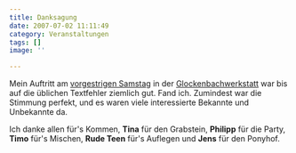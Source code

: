 ```yaml
---
title: Danksagung
date: 2007-07-02 11:11:49
category: Veranstaltungen
tags: []
image: ''

---
```


Mein Auftritt am [vorgestrigen Samstag](http://www.misantropolis.de/2007/06/voll-auf-die-zwoelf) in der [Glockenbachwerkstatt](http://www.glockenbachwerkstatt.de) war bis auf die üblichen Textfehler ziemlich gut. Fand ich. Zumindest war die Stimmung perfekt, und es waren viele interessierte Bekannte und Unbekannte da.  

  

Ich danke allen für's Kommen, **Tina** für den Grabstein, **Philipp** für die Party, **Timo** für's Mischen, **Rude Teen** für's Auflegen und **Jens** für den Ponyhof.
